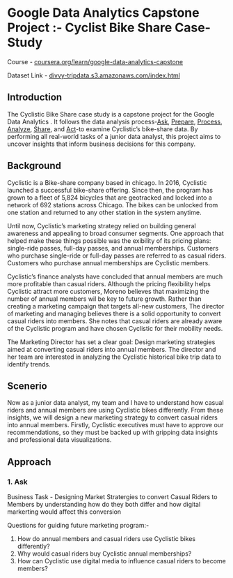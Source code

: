 # Google Data Analytics Capstone Project :- Cyclist Bike Share Case-Study
Course - [coursera.org/learn/google-data-analytics-capstone](https://www.coursera.org/learn/google-data-analytics-capstone)

Dataset Link - [divvy-tripdata.s3.amazonaws.com/index.html](https://divvy-tripdata.s3.amazonaws.com/index.html)
## Introduction

The Cyclistic Bike Share case study is a capstone project for the Google Data Analytics . It follows the data analysis process-[Ask](ASK), [Prepare](Prepare), [Process](Process), [Analyze](Analyze), [Share](Share), and [Act](Act)-to examine Cyclistic’s bike-share data. By performing all real-world tasks of a junior data analyst, this project aims to uncover insights that inform business decisions for this company.
## Background

 Cyclistic is a Bike-share company based in chicago. In 2016, Cyclistic launched a successful bike-share offering. Since then, the program has grown
 to a fleet of 5,824 bicycles that are geotracked and locked into a network of 692 stations
 across Chicago. The bikes can be unlocked from one station and returned to any other station
 in the system anytime.
 
 Until now, Cyclistic’s marketing strategy relied on building general awareness and appealing to
 broad consumer segments. One approach that helped make these things possible was the
 exibility of its pricing plans: single-ride passes, full-day passes, and annual memberships.
 Customers who purchase single-ride or full-day passes are referred to as casual riders.
 Customers who purchase annual memberships are Cyclistic members.
 
 Cyclistic’s finance analysts have concluded that annual members are much more profitable
 than casual riders. Although the pricing flexibility helps Cyclistic attract more customers,
 Moreno believes that maximizing the number of annual members wil be key to future growth.
 Rather than creating a marketing campaign that targets all-new customers, The director of marketing and managing believes
 there is a solid opportunity to convert casual riders into members. She notes that casual riders
 are already aware of the Cyclistic program and have chosen Cyclistic for their mobility needs.
 
 The Marketing Director has set a clear goal: Design marketing strategies aimed at converting casual riders into
 annual members. The director and her team are interested in
 analyzing the Cyclistic historical bike trip data to identify trends.

 ## Scenerio
 Now as a junior data analyst, my team and I have to understand how casual riders and annual members are using Cyclistic bikes differently. From these insights, we 
 will design a new marketing strategy to convert casual riders into annual members.
 Firstly, Cyclistic executives must have to approve our recommendations, so they must be backed up with gripping data insights and professional data visualizations.

## Approach
### 1. Ask

Business Task - Designing Market Stratergies to convert Casual Riders to Members by understanding how do they both differ and how digital markerting would affect this conversion

Questions for guiding future marketing program:-

1. How do annual members and casual riders use Cyclistic bikes differently?
2. Why would casual riders buy Cyclistic annual memberships?
3. How can Cyclistic use digital media to influence casual riders to become members?
